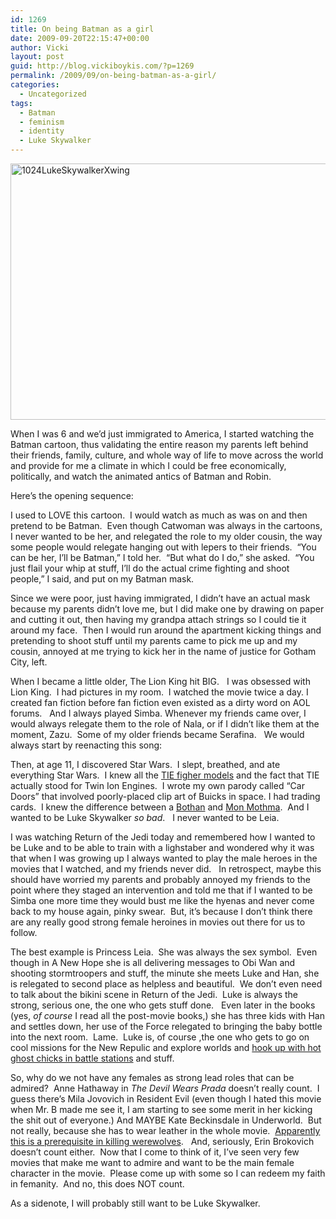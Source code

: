 ```yaml
---
id: 1269
title: On being Batman as a girl
date: 2009-09-20T22:15:47+00:00
author: Vicki
layout: post
guid: http://blog.vickiboykis.com/?p=1269
permalink: /2009/09/on-being-batman-as-a-girl/
categories:
  - Uncategorized
tags:
  - Batman
  - feminism
  - identity
  - Luke Skywalker
---
```

[<img class="aligncenter size-full wp-image-1279" title="1024LukeSkywalkerXwing" src="http://blog.vickiboykis.com/wp-content/uploads/2009/09/1024LukeSkywalkerXwing.jpg" alt="1024LukeSkywalkerXwing" width="528" height="410" />](http://blog.vickiboykis.com/wp-content/uploads/2009/09/1024LukeSkywalkerXwing.jpg)

When I was 6 and we&#8217;d just immigrated to America, I started watching the Batman cartoon, thus validating the entire reason my parents left behind their friends, family, culture, and whole way of life to move across the world and provide for me a climate in which I could be free economically, politically, and watch the animated antics of Batman and Robin.

Here&#8217;s the opening sequence:



I used to LOVE this cartoon.  I would watch as much as was on and then pretend to be Batman.  Even though Catwoman was always in the cartoons, I never wanted to be her, and relegated the role to my older cousin, the way some people would relegate hanging out with lepers to their friends.  &#8220;You can be her, I&#8217;ll be Batman,&#8221; I told her.  &#8220;But what do I do,&#8221; she asked.  &#8220;You just flail your whip at stuff, I&#8217;ll do the actual crime fighting and shoot people,&#8221; I said, and put on my Batman mask.

Since we were poor, just having immigrated, I didn&#8217;t have an actual mask because my parents didn&#8217;t love me, but I did make one by drawing on paper and cutting it out, then having my grandpa attach strings so I could tie it around my face.  Then I would run around the apartment kicking things and pretending to shoot stuff until my parents came to pick me up and my cousin, annoyed at me trying to kick her in the name of justice for Gotham City, left.

When I became a little older, The Lion King hit BIG.   I was obsessed with Lion King.  I had pictures in my room.  I watched the movie twice a day. I created fan fiction before fan fiction even existed as a dirty word on AOL forums.   And I always played Simba. Whenever my friends came over, I would always relegate them to the role of Nala, or if I didn&#8217;t like them at the moment, Zazu.  Some of my older friends became Serafina.   We would always start by reenacting this song:



Then, at age 11, I discovered Star Wars.  I slept, breathed, and ate everything Star Wars.  I knew all the [TIE figher models](http://en.wikipedia.org/wiki/TIE_fighter) and the fact that TIE actually stood for Twin Ion Engines.  I wrote my own parody called &#8220;Car Doors&#8221; that involved poorly-placed clip art of Buicks in space. I had trading cards.  I knew the difference between a [Bothan](http://starwars.wikia.com/wiki/Bothan) and [Mon Mothma](http://starwars.wikia.com/wiki/Mon_Mothma).  And I wanted to be Luke Skywalker _so bad_.   I never wanted to be Leia.

I was watching Return of the Jedi today and remembered how I wanted to be Luke and to be able to train with a lighstaber and wondered why it was that when I was growing up I always wanted to play the male heroes in the movies that I watched, and my friends never did.   In retrospect, maybe this should have worried my parents and probably annoyed my friends to the point where they staged an intervention and told me that if I wanted to be Simba one more time they would bust me like the hyenas and never come back to my house again, pinky swear.  But, it&#8217;s because I don&#8217;t think there are any really good strong female heroines in movies out there for us to follow.

The best example is Princess Leia.  She was always the sex symbol.  Even though in A New Hope she is all delivering messages to Obi Wan and shooting stormtroopers and stuff, the minute she meets Luke and Han, she is relegated to second place as helpless and beautiful.  We don&#8217;t even need to talk about the bikini scene in Return of the Jedi.  Luke is always the strong, serious one, the one who gets stuff done.   Even later in the books (yes, _of course_ I read all the post-movie books,) she has three kids with Han and settles down, her use of the Force relegated to bringing the baby bottle into the next room.  Lame.  Luke is, of course ,the one who gets to go on cool missions for the New Repulic and explore worlds and [hook up with hot ghost chicks in battle stations](http://starwars.wikia.com/wiki/Callista_Ming) and stuff.

So, why do we not have any females as strong lead roles that can be admired?  Anne Hathaway in _The Devil Wears Prada_ doesn&#8217;t really count.  I guess there&#8217;s Mila Jovovich in Resident Evil (even though I hated this movie when Mr. B made me see it, I am starting to see some merit in her kicking the shit out of everyone.) And MAYBE Kate Beckinsdale in Underworld.  But not really, because she has to wear leather in the whole movie.  [Apparently this is a prerequisite in killing werewolves](http://en.wikipedia.org/wiki/Races_of_Underworld_universe).   And, seriously, Erin Brokovich doesn&#8217;t count either.  Now that I come to think of it, I&#8217;ve seen very few movies that make me want to admire and want to be the main female character in the movie.  Please come up with some so I can redeem my faith in femanity.  And no, this does NOT count.



As a sidenote, I will probably still want to be Luke Skywalker.